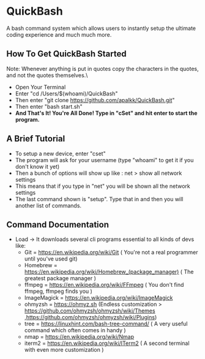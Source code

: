 # QuickBash
A bash command system which allows users to instantly setup the ultimate coding experience and much much more.

## How To Get QuickBash Started
Note: Whenever anything is put in quotes copy the characters in the quotes, and not the quotes themselves.\

* Open Your Terminal
* Enter "cd /Users/$(whoami)/QuickBash"
* Then enter "git clone https://github.com/apalkk/QuickBash.git"
* Then enter "bash start.sh"
* **And That's It! You're All Done! Type in "cSet" and hit enter to start the program.**

## A Brief Tutorial
* To setup a new device, enter "cset"
* The program will ask for your username (type "whoami" to get it if you don't know it yet)
* Then a bunch of options will show up like : net > show all network settings
* This means that if you type in "net" you will be shown all the network settings
* The last command shown is "setup". Type that in and then you will another list of commands. 

## Command Documentation
* Load -> It downloads several cli programs essential to all kinds of devs like:
    *  Git = https://en.wikipedia.org/wiki/Git ( You're not a real programmer until you've used git)
    *  Homebrew = https://en.wikipedia.org/wiki/Homebrew_(package_manager) ( The greatest package manager )
    *  ffmpeg = https://en.wikipedia.org/wiki/FFmpeg ( You don't find ffmpeg, ffmpeg finds you )
    *  ImageMagick = https://en.wikipedia.org/wiki/ImageMagick
    *  ohmyzsh = https://ohmyz.sh (Endless customization > https://github.com/ohmyzsh/ohmyzsh/wiki/Themes ,https://github.com/ohmyzsh/ohmyzsh/wiki/Plugins)
    *  tree = https://linuxhint.com/bash-tree-command/ ( A very useful command which often comes in handy )
    *  nmap = https://en.wikipedia.org/wiki/Nmap
    *  iterm2 = https://en.wikipedia.org/wiki/ITerm2 ( A second terminal with even more customization )

